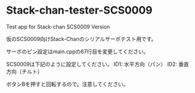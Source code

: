 # Stack-chan-tester-SCS0009
Test app for Stack-chan SCS0009 Version

仮のSCS0009向けStack-Chanのシリアルサーボテスト用です。

サーボのピン設定はmain.cppの67行目を変更してください。

SCS0009は下記のように設定してください。
ID1: 水平方向（パン）
ID2: 垂直方向（チルト）

ボタンBを押すと回転するので。注意してください。
